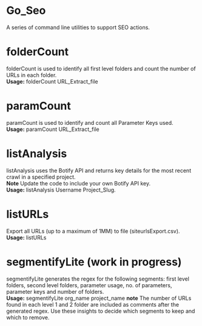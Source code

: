 # Go_Seo
A series of command line utilities to support SEO actions.   

# folderCount
folderCount is used to identify all first level folders and count the number of URLs in each folder.   
**Usage:** folderCount URL_Extract_file
# paramCount
paramCount is used to identify and count all Parameter Keys used.   
**Usage:** paramCount URL_Extract_file
# listAnalysis
listAnalysis uses the Botify API and returns key details for the most recent crawl in a specified project.   
**Note** Update the code to include your own Botify API key.   
**Usage:** listAnalysis Username Project_Slug.
# listURLs
Export all URLs (up to a maximum of 1MM) to file (siteurlsExport.csv).  
**Usage:** listURLs      
# segmentifyLite (work in progress)
segmentifyLite generates the regex for the following segments: first level folders, second level folders, parameter usage, no. of parameters, parameter keys and number of folders.  
**Usage:** segmentifyLite org_name project_name 
**note** The number of URLs found in each level 1 and 2 folder are included as comments after the generated regex. Use these insights to decide which segments to keep and which to remove.   
